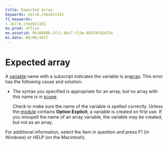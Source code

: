 ```yaml
---
title: Expected array
keywords: vblr6.chm1011151
f1_keywords:
- vblr6.chm1011151
ms.prod: office
ms.assetid: 9b38809b-2fc1-8bcf-f13e-05570fd1673c
ms.date: 06/08/2017
---
```



# Expected array

A [variable](../../Glossary/vbe-glossary.md) name with a subscript indicates the variable is an[array](../../Glossary/vbe-glossary.md). This error has the following cause and solution:



- The syntax you specified is appropriate for an array, but no array with this name is in [scope](../../Glossary/vbe-glossary.md).
    
    Check to make sure the name of the variable is spelled correctly. Unless the [module](../../Glossary/vbe-glossary.md) contains **Option Explicit**, a variable is created on first use. If you misspell the name of an array variable, the variable may be created, but not as an array.
    

For additional information, select the item in question and press F1 (in Windows) or HELP (on the Macintosh).

